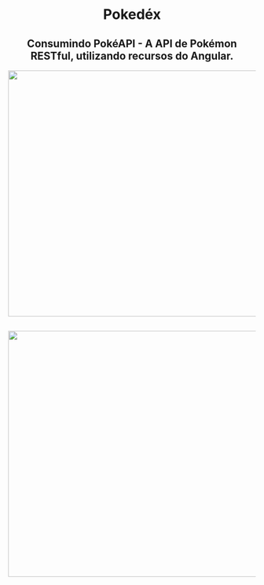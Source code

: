 
<div align="center">
  
  # Pokedéx
  
  ## Consumindo PokéAPI - A API de Pokémon RESTful, utilizando recursos do Angular.
  
  <a href="https://github.com/alanadiastech"><img src="https://i.ibb.co/WWxZ0bW/Captura-de-tela-de-2021-12-26-22-20-47.png" align='center' border="0"  height="500" width="700"></a>
  ##
  <a href="https://github.com/alanadiastech"><img src="https://i.ibb.co/ng7GvYF/Captura-de-tela-de-2021-12-26-22-20-54.png"  border="0"  height="500" width="700"></a>

</div>





